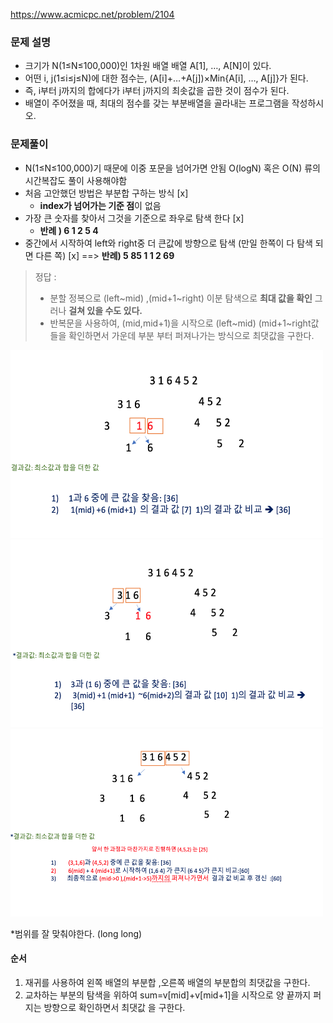 https://www.acmicpc.net/problem/2104

### 문제 설명

- 크기가 N(1≤N≤100,000)인 1차원 배열 배열 A[1], …, A[N]이 있다.
- 어떤 i, j(1≤i≤j≤N)에 대한 점수는, (A[i]+…+A[j])×Min{A[i], …, A[j]}가 된다.
- 즉, i부터 j까지의 합에다가 i부터 j까지의 최솟값을 곱한 것이 점수가 된다.
- 배열이 주어졌을 때, 최대의 점수를 갖는 부분배열을 골라내는 프로그램을 작성하시오.

### 문제풀이

- N(1≤N≤100,000)기 때문에 이중 포문을 넘어가면 안됨 O(logN) 혹은 O(N) 류의 시간복잡도 풀이 사용해야함
- 처음 고안했던 방법은 부분합 구하는 방식 [x]
  - **index가 넘어가는 기준 점**이 없음
- 가장 큰 숫자를 찾아서 그것을 기준으로 좌우로 탐색 한다 [x]
  - **반례 ) 6 1 2 5 4**
- 중간에서 시작하여 left와 right중 더 큰값에 방향으로 탐색 (만일 한쪽이 다 탐색 되면 다른 쪽) [x]
  ==> **반례) 5 85 1 1 2 69**

> 정답 :
>
> - 분할 정복으로 (left~mid) ,(mid+1~right) 이분 탐색으로 **최대 값을 확인** 그러나 **걸쳐 있을 수도 있다.**
> - 반복문을 사용하여, (mid,mid+1)을 시작으로 (left~mid) (mid+1~right값 들을 확인하면서 가운데 부분 부터 퍼져나가는 방식으로 최댓값을 구한다.

 <img src="./img1.png" width="500" height="300">
 <img src="./img2.png" width="500" height="300">
 <img src="./img4.png" width="500" height="300">

*범위를 잘 맞춰야한다. (long long)

#### 순서

1. 재귀를 사용하여 왼쪽 배열의 부분합 ,오른쪽 배열의 부분합의 최댓값을 구한다.
2. 교차하는 부분의 탐색을 위하여 sum=v[mid]+v[mid+1]을 시작으로 양 끝까지 퍼지는 방향으로 확인하면서 최댓값 을 구한다.

